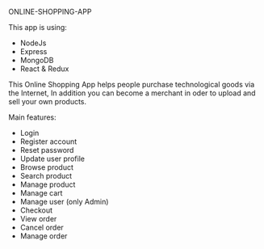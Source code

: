 ONLINE-SHOPPING-APP

This app is using:
  - NodeJs
  - Express
  - MongoDB
  - React & Redux
  
This Online Shopping App helps people purchase technological goods via the Internet, In addition you can become a merchant in oder to upload and sell your own products.

Main features:
  - Login
  - Register account
  - Reset password
  - Update user profile 
  - Browse product 
  - Search product
  - Manage product
  - Manage cart
  - Manage user (only Admin)
  - Checkout
  - View order 
  - Cancel order
  - Manage order
  

